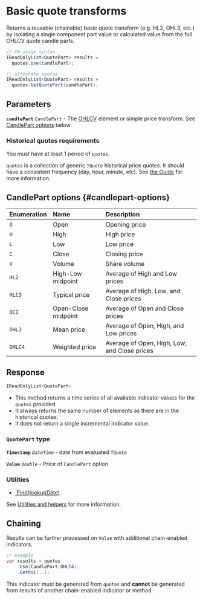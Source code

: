 # Basic quote transforms

Returns a reusable (chainable) basic quote transform (e.g. HL2, OHL3, etc.) by isolating a single component part value or calculated value from the full OHLCV quote candle parts.

```csharp
// C# usage syntax
IReadOnlyList<QuotePart> results =
  quotes.Use(candlePart);

// alternate syntax
IReadOnlyList<QuotePart> results =
  quotes.GetQuotePart(candlePart);
```

## Parameters

**`candlePart`** _`CandlePart`_ - The [OHLCV](../guide.md#historical-quotes) element or simple price transform.  See [CandlePart options](#candlepart-options) below.

### Historical quotes requirements

You must have at least 1 period of `quotes`.

`quotes` is a collection of generic `TQuote` historical price quotes.  It should have a consistent frequency (day, hour, minute, etc).  See [the Guide](../guide.md#historical-quotes) for more information.

## CandlePart options {#candlepart-options}

| Enumeration | Name | Description |
|:------------|:-----|:------------|
| `O` | Open | Opening price |
| `H` | High | High price |
| `L` | Low | Low price |
| `C` | Close | Closing price |
| `V` | Volume | Share volume |
| `HL2` | High-Low midpoint | Average of High and Low prices |
| `HLC3` | Typical price | Average of High, Low, and Close prices |
| `OC2` | Open-Close midpoint | Average of Open and Close prices |
| `OHL3` | Mean price | Average of Open, High, and Low prices |
| `OHLC4` | Weighted price | Average of Open, High, Low, and Close prices |

## Response

```csharp
IReadOnlyList<QuotePart>
```

- This method returns a time series of all available indicator values for the `quotes` provided.
- It always returns the same number of elements as there are in the historical quotes.
- It does not return a single incremental indicator value.

### `QuotePart` type

**`Timestamp`** _`DateTime`_ - date from evaluated `TQuote`

**`Value`** _`double`_ - Price of `CandlePart` option

### Utilities

- [.Find(lookupDate)](../utilities.md#find-indicator-result-by-date)

See [Utilities and helpers](../utilities.md#utilities-for-indicator-results) for more information.

## Chaining

Results can be further processed on `Value` with additional chain-enabled indicators.

```csharp
// example
var results = quotes
    .Use(CandlePart.OHLC4)
    .GetRsi(..);
```

This indicator must be generated from `quotes` and **cannot** be generated from results of another chain-enabled indicator or method.
